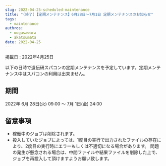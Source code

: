 ```yaml
---
slug: 2022-04-25-scheduled-maintenance
title: "(終了)【定期メンテナンス】6月28日～7月1日 定期メンテナンスのお知らせ"
tags:
  - maintenance
authros:
  - oogasawara
  - akatsumata
date: 2022-04-25
---
```


掲載日 : 2022年4月25日


以下の日時で遺伝研スパコンの定期メンテナンスを予定しています。定期メンテナンス中はスパコンの利用は出来ません。

## 期間

2022年 6月 28日(火) 09:00 ～ 7月 1日(金) 24:00


## 留意事項

- 稼働中のジョブは削除されます。
- 投入していたジョブによっては、1度目の実行で出力されたファイルの存在により、2度目の実行時にエラーもしくは不適切になる場合があります。 問題の発生が懸念される場合は、中間ファイルや結果ファイルを削除した上で、ジョブを再投入して頂けますようお願い致します。
